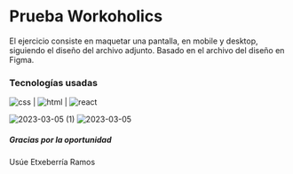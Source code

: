 <h1>Prueba Workoholics</h1>

<p> El ejercicio consiste en maquetar una pantalla, en mobile y desktop, siguiendo el diseño del archivo adjunto. Basado en el archivo del diseño en Figma.</p>

<h3>Tecnologías usadas</h3>

   ![css](https://user-images.githubusercontent.com/114754279/222981069-563645cc-6ff8-4a9d-8f0f-b601a055936b.svg)
 | ![html](https://user-images.githubusercontent.com/114754279/222980981-584e1c3b-8295-4b39-bc61-9338442870e1.svg)
 | ![react](https://user-images.githubusercontent.com/114754279/222980961-9407eb47-b7a8-47f1-83be-bc12304be393.svg)
 

![2023-03-05 (1)](https://user-images.githubusercontent.com/114754279/222980874-d4c45be5-d99d-4afd-96c2-0b80657caeb0.png)
![2023-03-05](https://user-images.githubusercontent.com/114754279/222980870-978e9ee5-71db-4dca-9201-8518f87dbb1f.png)

<h5>Gracias por la oportunidad</h5>
<p>Usúe Etxeberría Ramos</p>
